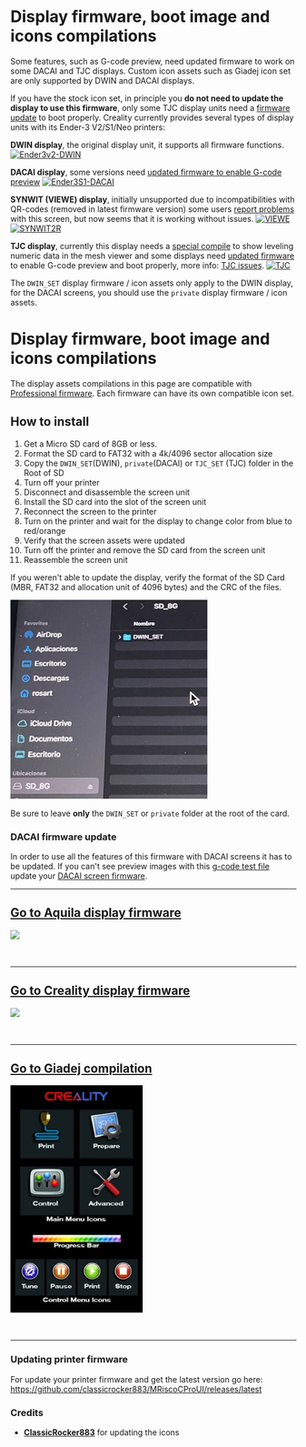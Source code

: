# Display firmware, boot image and icons compilations

Some features, such as G-code preview, need updated firmware to work on some DACAI and TJC displays. Custom icon assets such as Giadej icon set are only supported by DWIN and DACAI displays.

If you have the stock icon set, in principle you **do not need to update the display to use this firmware**, only some TJC display units need a [firmware update](tjc_update.zip?raw=true) to boot properly. Creality currently provides several types of display units with its Ender-3 V2/S1/Neo printers:

**DWIN display**, the original display unit, it supports all firmware functions.
[![Ender3v2-DWIN](https://user-images.githubusercontent.com/2745567/156829365-a58a3afc-77e3-40b9-9e16-5edfe3073de8.jpg)](https://raw.githubusercontent.com/MRiscoC/Ender3V2S1/Ender3V2S1-Released/display%20assets/displays/DWIN.jpg)

**DACAI display**, some versions need [updated firmware to enable G-code preview](dacai_update.zip?raw=true)
[![Ender3S1-DACAI](https://user-images.githubusercontent.com/2745567/156829472-2c38a4ab-bdde-4c21-b78f-a30692c96500.jpg)](https://raw.githubusercontent.com/MRiscoC/Ender3V2S1/Ender3V2S1-Released/display%20assets/displays/DACAI.jpg)

**SYNWIT (VIEWE) display**, initially unsupported due to incompatibilities with QR-codes (removed in latest firmware version) some users [report problems](https://github.com/MRiscoC/Ender3V2S1/issues/323) with this screen, but now seems that it is working without issues.
[![VIEWE](https://user-images.githubusercontent.com/2745567/163235004-1d3f1ed4-e149-4ca8-ae60-438df5f0b70a.png)](https://raw.githubusercontent.com/MRiscoC/Ender3V2S1/Ender3V2S1-Released/display%20assets/displays/SYNWIT1.jpg)
[![SYNWIT2R](https://user-images.githubusercontent.com/2745567/209407402-25053f01-6a5d-4c76-90c8-da5aec43100c.png)](https://raw.githubusercontent.com/MRiscoC/Ender3V2S1/Ender3V2S1-Released/display%20assets/displays/SYNWIT2.jpg)

**TJC display**, currently this display needs a [special compile](https://github.com/MRiscoC/Special_Configurations/releases/tag/tjc) to show leveling numeric data in the mesh viewer and some displays need [updated firmware](tjc_update.zip?raw=true) to enable G-code preview and boot properly,
more info: [TJC issues](https://github.com/MRiscoC/Ender3V2S1/issues/542).
[![TJC](https://user-images.githubusercontent.com/2745567/206931166-24185525-e377-472e-9bed-37a39aab24fb.jpg)](https://raw.githubusercontent.com/MRiscoC/Ender3V2S1/Ender3V2S1-Released/display%20assets/displays/TJC.jpg)

The `DWIN_SET` display firmware / icon assets only apply to the DWIN display, for the DACAI screens, you should use the `private` display firmware / icon assets.

# Display firmware, boot image and icons compilations
The display assets compilations in this page are compatible with [Professional firmware](https://github.com/classicrocker883/MRiscoCProUI/releases/latest). Each firmware can have its own compatible icon set.

## How to install
1. Get a Micro SD card of 8GB or less.
1. Format the SD card to FAT32 with a 4k/4096 sector allocation size
1. Copy the `DWIN_SET`(DWIN), `private`(DACAI) or `TJC_SET` (TJC) folder in the Root of SD
1. Turn off your printer
1. Disconnect and disassemble the screen unit
1. Install the SD card into the slot of the screen unit
1. Reconnect the screen to the printer
1. Turn on the printer and wait for the display to change color from blue to red/orange
1. Verify that the screen assets were updated
1. Turn off the printer and remove the SD card from the screen unit
1. Reassemble the screen unit

If you weren't able to update the display, verify the format of the SD Card
(MBR, FAT32 and allocation unit of 4096 bytes) and the CRC of the files.

<img src="DWIN_SET-folder.jpg" height="350" />

Be sure to leave **only** the `DWIN_SET` or `private` folder at the root of the card.

### DACAI firmware update
In order to use all the features of this firmware with DACAI screens it has to be updated.
If you can't see preview images with this [g-code test file](../slicer%20scripts/cura/SimpleCuraTest.gcode) update your [DACAI screen firmware](dacai_update.zip).
<br>

---

## [Go to Aquila display firmware](Aquila%20Display%20Firmware)

<a href=Aquila%20Display%20Firmware><img src="https://user-images.githubusercontent.com/18502096/197379769-0ee09e3b-e637-4353-ac5a-e0090256df47.jpg" height="400" /></a>

<br>

---

## [Go to Creality display firmware](Creality%20Display%20Firmware)

<a href=Creality%20Display%20Firmware><img src="https://raw.githubusercontent.com/mriscoc/Ender3V2S1/Ender3V2S1-Released/screenshots/main.jpg" height="400" /></a>

<br>

---

## [Go to Giadej compilation](Giadej%20compilation)

<a href=Giadej%20compilation><img src="Giadej%20compilation/preview1.jpg"  height="400" /></a>

<br>

---

### Updating printer firmware
For update your printer firmware and get the latest version go here: <https://github.com/classicrocker883/MRiscoCProUI/releases/latest>

### Credits
- [**ClassicRocker883**](https://github.com/classicrocker883) for updating the icons